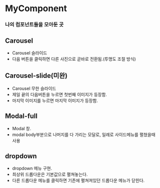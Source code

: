 # MyComponent

### 나의 컴포넌트들을  모아둔 곳

## Carousel
- Carousel 슬라이드
- 다음 버튼을 클릭하면 다른 사진으로 곧바로 전환됨.(투명도 조절 방식)

## Carousel-slide(미완)
- Carousel 무한 슬라이드
- 제일 끝의 다음버튼을 누르면 첫번째 이미지가 등장함.
- 마지막 이미지를 누르면 마지막 이미지가 등장함.

## Modal-full
- Modal 창.
- modal body부분으로 나머지를 다 가리는 모달로, 일례로 사이드메뉴를 펼쳤을때 사용

## dropdown
- dropdown 메뉴 구현.
- 최상위 드롭다운은 기본값으로 펼쳐놓는다.
- 다른 드롭다운 메뉴를 클릭하면 기존에 펼쳐져있던 드롭다운 메뉴가 닫힌다.
